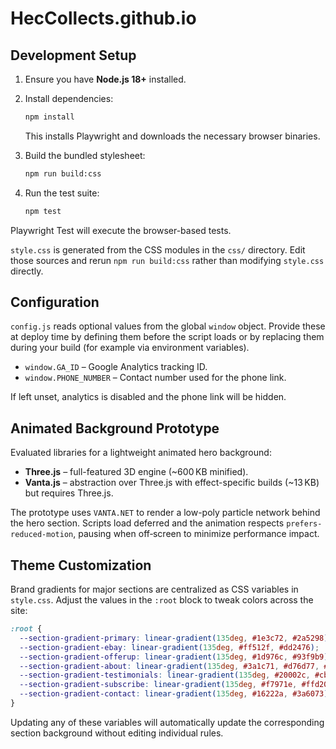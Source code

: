 # HecCollects.github.io

## Development Setup

1. Ensure you have **Node.js 18+** installed.

2. Install dependencies:

   ```bash
   npm install
   ```

   This installs Playwright and downloads the necessary browser binaries.

3. Build the bundled stylesheet:

   ```bash
   npm run build:css
   ```

4. Run the test suite:

   ```bash
   npm test
   ```

Playwright Test will execute the browser-based tests.

`style.css` is generated from the CSS modules in the `css/` directory. Edit those sources and rerun `npm run build:css` rather than modifying `style.css` directly.

## Configuration

`config.js` reads optional values from the global `window` object.
Provide these at deploy time by defining them before the script loads or by
replacing them during your build (for example via environment variables).

- `window.GA_ID` – Google Analytics tracking ID.
- `window.PHONE_NUMBER` – Contact number used for the phone link.

If left unset, analytics is disabled and the phone link will be hidden.

## Animated Background Prototype

Evaluated libraries for a lightweight animated hero background:

- **Three.js** – full-featured 3D engine (~600 KB minified).
- **Vanta.js** – abstraction over Three.js with effect-specific builds (~13 KB) but requires Three.js.

The prototype uses `VANTA.NET` to render a low-poly particle network behind the hero section. Scripts load deferred and the animation respects `prefers-reduced-motion`, pausing when off‑screen to minimize performance impact.


## Theme Customization

Brand gradients for major sections are centralized as CSS variables in `style.css`. Adjust the values in the `:root` block to tweak colors across the site:

```css
:root {
  --section-gradient-primary: linear-gradient(135deg, #1e3c72, #2a5298);
  --section-gradient-ebay: linear-gradient(135deg, #ff512f, #dd2476);
  --section-gradient-offerup: linear-gradient(135deg, #1d976c, #93f9b9);
  --section-gradient-about: linear-gradient(135deg, #3a1c71, #d76d77, #ffaf7b);
  --section-gradient-testimonials: linear-gradient(135deg, #20002c, #cbb4d4);
  --section-gradient-subscribe: linear-gradient(135deg, #f7971e, #ffd200);
  --section-gradient-contact: linear-gradient(135deg, #16222a, #3a6073);
}
```

Updating any of these variables will automatically update the corresponding section background without editing individual rules.


